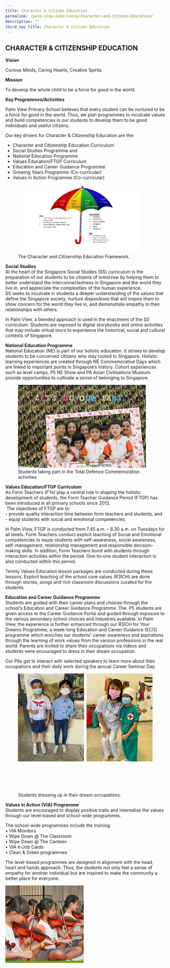 ```yaml
---
title: Character & Citizen Education
permalink: /palm-view-experience/Character-and-Citizen-Education/
description: ""
third_nav_title: Character & Citizen Education
---
```


## CHARACTER & CITIZENSHIP EDUCATION

**Vision**

Curious Minds, Caring Hearts, Creative Spirits

**Mission** 

To develop the whole child to be a force for good in the world.

**Key Programmes/Activities** 

Palm View Primary School believes that every student can be nurtured to be a force for good in the world. Thus, we plan programmes to inculcate values and build competencies in our students to develop them to be good individuals and useful citizens.

Our key drivers for Character & Citizenship Education are the: <br>
* Character and Citizenship Education Curriculum
* Social Studies Programme and
* National Education Programme
* Values Education/FTGP Curriculum
* Education and Career Guidance Programme
* Growing Years Programme (Co-curricular)
* Values in Action Programme (Co-curricular)

<figure>
<img src="/images/Slide1.jpg" style="width:90%">
<figcaption>The Character and Citizenship Education Framework.
 </figcaption>
</figure>

**Social Studies** <br>
At the heart of the Singapore Social Studies (SS) curriculum is the preparation of our students to be citizens of tomorrow by helping them to better understand the interconnectedness in Singapore and the world they live in, and appreciate the complexities of the human experience. <br>
SS seeks to inculcate in students a deeper understanding of the values that define the Singapore society, nurture dispositions that will inspire them to show concern for the world they live in, and demonstrate empathy in their relationships with others.

In Palm View, a blended approach is used in the enactment of the SS curriculum. Students are exposed to digital storybooks and online activities that may include virtual tours to experience the historical, social and cultural contexts of Singapore.

**National Education Programme** <br>
National Education (NE) is part of our holistic education. It strives to develop students to be concerned citizens who stay rooted to Singapore. Holistic learning experiences are created through NE Commemorative Days which are linked to important points in Singapore’s history. Cohort experiences such as level camps, P5 NE Show and P6 Asian Civilisations Museum provide opportunities to cultivate a sense of belonging to Singapore.

<figure>
<img src="/images/NE Commemorative.jpg" style="width:95%">
<figcaption>Students taking part in the Total Defence Commemoration activities.
 </figcaption>
</figure>

**Values Education/FTGP Curriculum** <br>
As Form Teachers (FTs) play a central role in shaping the holistic development of students, the Form Teacher Guidance Period (FTGP) has been introduced in all primary schools since 2012. <br>
 The objectives of FTGP are to: <br>
\- provide quality interaction time between form teachers and students, and <br>
\- equip students with social and emotional competencies.

In Palm View, FTGP is conducted from 7.45 a.m. – 8.30 a.m. on Tuesdays for all levels. Form Teachers conduct explicit teaching of Social and Emotional competencies to equip students with self-awareness, social awareness, self-management, relationship management and responsible decision-making skills. In addition, Form Teachers bond with students through interaction activities within the period. One-to-one student interaction is also conducted within this period.

Termly Values Education lesson packages are conducted during these lessons. Explicit teaching of the school core values (R3ICH) are done through stories, songs and rich classroom discussions curated for the students.

**Education and Career Guidance Programme** <br>
Students are guided with their career plans and choices through the school’s Education and Career Guidance Programme. The  P5 students are given access to the Career Guidance Portal and guided through exposure to the various secondary school choices and industries available. In Palm View, the experience is further enhanced through our R3ICH for Your Dreams Programme, a week-long Education and Career Guidance (ECG) programme which enriches our students’ career awareness and aspirations through the learning of work values from the various professions in the real world. Parents are invited to share their occupations via videos and students were encouraged to dress in their dream occupation.

Our P6s get to interact with selected speakers to learn more about their occupations and their daily work during the annual Career Seminar Day.

<figure>
<img src="/images/R3ich for Your Dream.jpeg" style="width:49%" align=left>
<img src="/images/R3ich for your dream3.jpeg" style="width:49%" align=right>
	<br><br><br><br><br><br><br><br><br><br><br><br><br><br><br><br><br><br><br><br><br><br>
<figcaption>Students dressing up in their dream occupations.
 </figcaption>
</figure>

**Values in Action (VIA) Programme** <br>
Students are encouraged to display positive traits and internalise the values through our level-based and school-wide programmes. 

The school-wide programmes include the training <br>
• VIA Monitors <br>
• Wipe Down @ The Classroom <br>
• Wipe Down @ The Canteen <br>
• VIA e-Job Cards <br>
• Clean & Green programmes

The level-based programmes are designed in alignment with the head, heart and hands approach. Thus, the students not only feel a sense of empathy for another individual but are inspired to make the community a better place for everyone.

<img src="/images/photo_6278328153743143275_m.jpg" style="width:49%" align=left> <br clear="left">